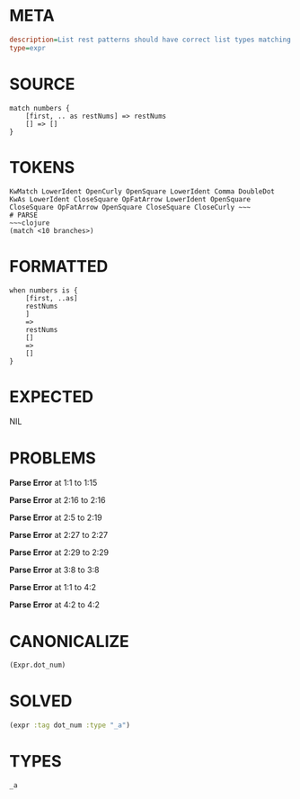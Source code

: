 # META
~~~ini
description=List rest patterns should have correct list types matching element types
type=expr
~~~
# SOURCE
~~~roc
match numbers {
    [first, .. as restNums] => restNums
    [] => []
}
~~~
# TOKENS
~~~text
KwMatch LowerIdent OpenCurly OpenSquare LowerIdent Comma DoubleDot KwAs LowerIdent CloseSquare OpFatArrow LowerIdent OpenSquare CloseSquare OpFatArrow OpenSquare CloseSquare CloseCurly ~~~
# PARSE
~~~clojure
(match <10 branches>)
~~~
# FORMATTED
~~~roc
when numbers is {
	[first, ..as]
	restNums
	]
	=>
	restNums
	[]
	=>
	[]
}
~~~
# EXPECTED
NIL
# PROBLEMS
**Parse Error**
at 1:1 to 1:15

**Parse Error**
at 2:16 to 2:16

**Parse Error**
at 2:5 to 2:19

**Parse Error**
at 2:27 to 2:27

**Parse Error**
at 2:29 to 2:29

**Parse Error**
at 3:8 to 3:8

**Parse Error**
at 1:1 to 4:2

**Parse Error**
at 4:2 to 4:2

# CANONICALIZE
~~~clojure
(Expr.dot_num)
~~~
# SOLVED
~~~clojure
(expr :tag dot_num :type "_a")
~~~
# TYPES
~~~roc
_a
~~~
